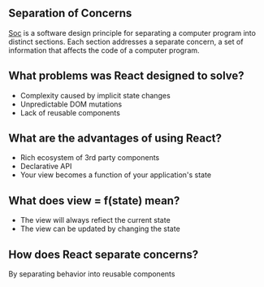 ## Separation of Concerns
[Soc](https://en.wikipedia.org/wiki/Separation_of_concerns) is a software design principle for separating a computer program into distinct sections. Each section addresses a separate concern, a set of information that affects the code of a computer program.
## What problems was React designed to solve?
- Complexity caused by implicit state changes
- Unpredictable DOM mutations
- Lack of reusable components

## What are the advantages of using React?
- Rich ecosystem of 3rd party components
- Declarative API
- Your view becomes a function of your application's state

## What does view = f(state) mean?
- The view will always refiect the current state
- The view can be updated by changing the state

## How does React separate concerns?
By separating behavior into reusable components